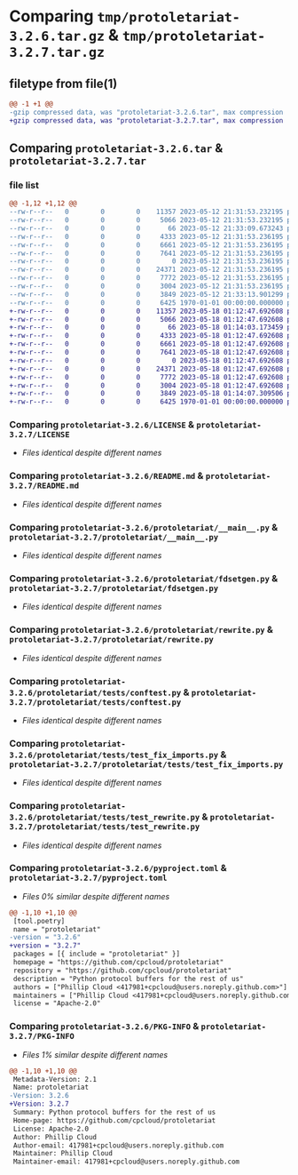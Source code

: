 # Comparing `tmp/protoletariat-3.2.6.tar.gz` & `tmp/protoletariat-3.2.7.tar.gz`

## filetype from file(1)

```diff
@@ -1 +1 @@
-gzip compressed data, was "protoletariat-3.2.6.tar", max compression
+gzip compressed data, was "protoletariat-3.2.7.tar", max compression
```

## Comparing `protoletariat-3.2.6.tar` & `protoletariat-3.2.7.tar`

### file list

```diff
@@ -1,12 +1,12 @@
--rw-r--r--   0        0        0    11357 2023-05-12 21:31:53.232195 protoletariat-3.2.6/LICENSE
--rw-r--r--   0        0        0     5066 2023-05-12 21:31:53.232195 protoletariat-3.2.6/README.md
--rw-r--r--   0        0        0       66 2023-05-12 21:33:09.673243 protoletariat-3.2.6/protoletariat/__init__.py
--rw-r--r--   0        0        0     4333 2023-05-12 21:31:53.236195 protoletariat-3.2.6/protoletariat/__main__.py
--rw-r--r--   0        0        0     6661 2023-05-12 21:31:53.236195 protoletariat-3.2.6/protoletariat/fdsetgen.py
--rw-r--r--   0        0        0     7641 2023-05-12 21:31:53.236195 protoletariat-3.2.6/protoletariat/rewrite.py
--rw-r--r--   0        0        0        0 2023-05-12 21:31:53.236195 protoletariat-3.2.6/protoletariat/tests/__init__.py
--rw-r--r--   0        0        0    24371 2023-05-12 21:31:53.236195 protoletariat-3.2.6/protoletariat/tests/conftest.py
--rw-r--r--   0        0        0     7772 2023-05-12 21:31:53.236195 protoletariat-3.2.6/protoletariat/tests/test_fix_imports.py
--rw-r--r--   0        0        0     3004 2023-05-12 21:31:53.236195 protoletariat-3.2.6/protoletariat/tests/test_rewrite.py
--rw-r--r--   0        0        0     3849 2023-05-12 21:33:13.901299 protoletariat-3.2.6/pyproject.toml
--rw-r--r--   0        0        0     6425 1970-01-01 00:00:00.000000 protoletariat-3.2.6/PKG-INFO
+-rw-r--r--   0        0        0    11357 2023-05-18 01:12:47.692608 protoletariat-3.2.7/LICENSE
+-rw-r--r--   0        0        0     5066 2023-05-18 01:12:47.692608 protoletariat-3.2.7/README.md
+-rw-r--r--   0        0        0       66 2023-05-18 01:14:03.173459 protoletariat-3.2.7/protoletariat/__init__.py
+-rw-r--r--   0        0        0     4333 2023-05-18 01:12:47.692608 protoletariat-3.2.7/protoletariat/__main__.py
+-rw-r--r--   0        0        0     6661 2023-05-18 01:12:47.692608 protoletariat-3.2.7/protoletariat/fdsetgen.py
+-rw-r--r--   0        0        0     7641 2023-05-18 01:12:47.692608 protoletariat-3.2.7/protoletariat/rewrite.py
+-rw-r--r--   0        0        0        0 2023-05-18 01:12:47.692608 protoletariat-3.2.7/protoletariat/tests/__init__.py
+-rw-r--r--   0        0        0    24371 2023-05-18 01:12:47.692608 protoletariat-3.2.7/protoletariat/tests/conftest.py
+-rw-r--r--   0        0        0     7772 2023-05-18 01:12:47.692608 protoletariat-3.2.7/protoletariat/tests/test_fix_imports.py
+-rw-r--r--   0        0        0     3004 2023-05-18 01:12:47.692608 protoletariat-3.2.7/protoletariat/tests/test_rewrite.py
+-rw-r--r--   0        0        0     3849 2023-05-18 01:14:07.309506 protoletariat-3.2.7/pyproject.toml
+-rw-r--r--   0        0        0     6425 1970-01-01 00:00:00.000000 protoletariat-3.2.7/PKG-INFO
```

### Comparing `protoletariat-3.2.6/LICENSE` & `protoletariat-3.2.7/LICENSE`

 * *Files identical despite different names*

### Comparing `protoletariat-3.2.6/README.md` & `protoletariat-3.2.7/README.md`

 * *Files identical despite different names*

### Comparing `protoletariat-3.2.6/protoletariat/__main__.py` & `protoletariat-3.2.7/protoletariat/__main__.py`

 * *Files identical despite different names*

### Comparing `protoletariat-3.2.6/protoletariat/fdsetgen.py` & `protoletariat-3.2.7/protoletariat/fdsetgen.py`

 * *Files identical despite different names*

### Comparing `protoletariat-3.2.6/protoletariat/rewrite.py` & `protoletariat-3.2.7/protoletariat/rewrite.py`

 * *Files identical despite different names*

### Comparing `protoletariat-3.2.6/protoletariat/tests/conftest.py` & `protoletariat-3.2.7/protoletariat/tests/conftest.py`

 * *Files identical despite different names*

### Comparing `protoletariat-3.2.6/protoletariat/tests/test_fix_imports.py` & `protoletariat-3.2.7/protoletariat/tests/test_fix_imports.py`

 * *Files identical despite different names*

### Comparing `protoletariat-3.2.6/protoletariat/tests/test_rewrite.py` & `protoletariat-3.2.7/protoletariat/tests/test_rewrite.py`

 * *Files identical despite different names*

### Comparing `protoletariat-3.2.6/pyproject.toml` & `protoletariat-3.2.7/pyproject.toml`

 * *Files 0% similar despite different names*

```diff
@@ -1,10 +1,10 @@
 [tool.poetry]
 name = "protoletariat"
-version = "3.2.6"
+version = "3.2.7"
 packages = [{ include = "protoletariat" }]
 homepage = "https://github.com/cpcloud/protoletariat"
 repository = "https://github.com/cpcloud/protoletariat"
 description = "Python protocol buffers for the rest of us"
 authors = ["Phillip Cloud <417981+cpcloud@users.noreply.github.com>"]
 maintainers = ["Phillip Cloud <417981+cpcloud@users.noreply.github.com>"]
 license = "Apache-2.0"
```

### Comparing `protoletariat-3.2.6/PKG-INFO` & `protoletariat-3.2.7/PKG-INFO`

 * *Files 1% similar despite different names*

```diff
@@ -1,10 +1,10 @@
 Metadata-Version: 2.1
 Name: protoletariat
-Version: 3.2.6
+Version: 3.2.7
 Summary: Python protocol buffers for the rest of us
 Home-page: https://github.com/cpcloud/protoletariat
 License: Apache-2.0
 Author: Phillip Cloud
 Author-email: 417981+cpcloud@users.noreply.github.com
 Maintainer: Phillip Cloud
 Maintainer-email: 417981+cpcloud@users.noreply.github.com
```

